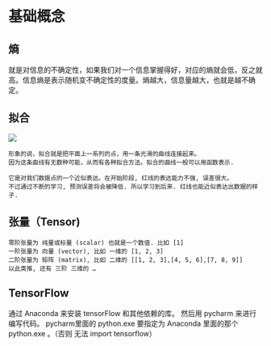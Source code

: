 #  基础概念
##  熵
就是对信息的不确定性，如果我们对一个信息掌握得好，对应的熵就会低，反之就高。信息熵是表示随机变不确定性的度量。熵越大，信息量越大，也就是越不确定。

##  拟合
![](https://gitee.com/hnyer/filesOfGitbook/raw/master/files/201805241708_osChina_拟合.png)
```text
形象的说，拟合就是把平面上一系列的点，用一条光滑的曲线连接起来。
因为这条曲线有无数种可能，从而有各种拟合方法。拟合的曲线一般可以用函数表示.  

它是对我们数据点的一个近似表达。在开始阶段, 红线的表达能力不强, 误差很大。
不过通过不断的学习, 预测误差将会被降低. 所以学习到后来. 红线也能近似表达出数据的样子.
```

## 张量（Tensor)
```text
零阶张量为 纯量或标量 (scalar) 也就是一个数值. 比如 [1]  
一阶张量为 向量 (vector), 比如 一维的 [1, 2, 3]  
二阶张量为 矩阵 (matrix), 比如 二维的 [[1, 2, 3],[4, 5, 6],[7, 8, 9]]  
以此类推, 还有 三阶 三维的 …
```

## TensorFlow
通过 Anaconda 来安装 tensorFlow 和其他依赖的库。
然后用 pycharm 来进行编写代码。
pycharm里面的 python.exe 要指定为 Anaconda 里面的那个 python.exe 。（否则 无法 import tensorflow）